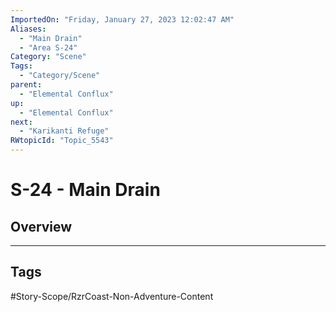 ```yaml
---
ImportedOn: "Friday, January 27, 2023 12:02:47 AM"
Aliases:
  - "Main Drain"
  - "Area S-24"
Category: "Scene"
Tags:
  - "Category/Scene"
parent:
  - "Elemental Conflux"
up:
  - "Elemental Conflux"
next:
  - "Karikanti Refuge"
RWtopicId: "Topic_5543"
---
```

# S-24 - Main Drain
## Overview

---
## Tags
#Story-Scope/RzrCoast-Non-Adventure-Content

